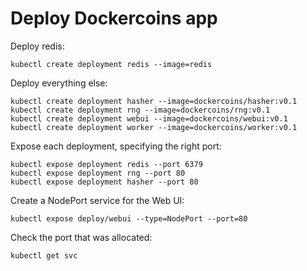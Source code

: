 # Deploy Dockercoins app

Deploy redis:

```
kubectl create deployment redis --image=redis
```

Deploy everything else:

```
kubectl create deployment hasher --image=dockercoins/hasher:v0.1
kubectl create deployment rng --image=dockercoins/rng:v0.1
kubectl create deployment webui --image=dockercoins/webui:v0.1
kubectl create deployment worker --image=dockercoins/worker:v0.1
```

Expose each deployment, specifying the right port:

```
kubectl expose deployment redis --port 6379
kubectl expose deployment rng --port 80
kubectl expose deployment hasher --port 80
```

Create a NodePort service for the Web UI:

```
kubectl expose deploy/webui --type=NodePort --port=80
```

Check the port that was allocated:

```
kubectl get svc
```

